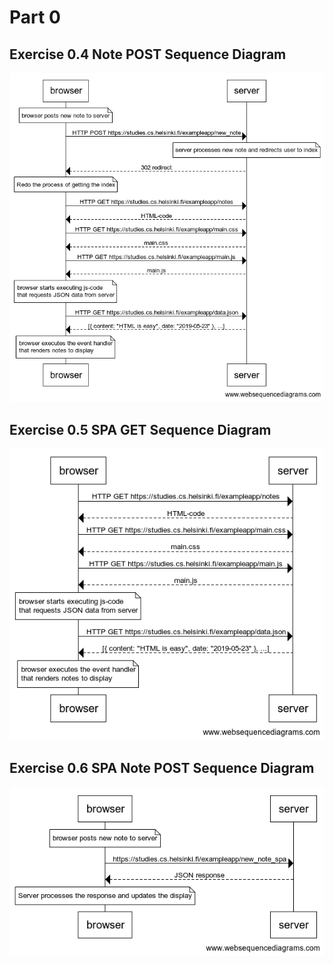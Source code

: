 # Part 0

## Exercise 0.4 Note POST Sequence Diagram
![0.4 Note POST Sequence Diagram](0.4-note-sequence-diagram.png)

## Exercise 0.5 SPA GET Sequence Diagram
![0.5 SPA GET Sequence Diagram](0.5-spa-sequence-diagram.png)

## Exercise 0.6 SPA Note POST Sequence Diagram
![0.6 SPA Note POST Sequence Diagram](0.6-spa-note-sequence-diagram.png)